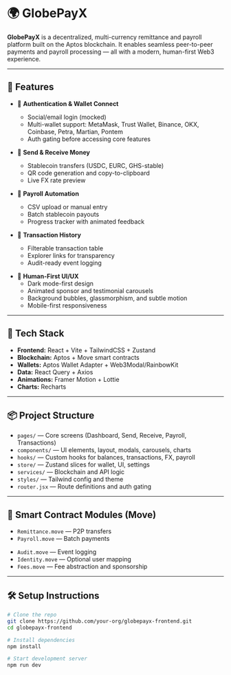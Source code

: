 # 🌍 GlobePayX

**GlobePayX** is a decentralized, multi-currency remittance and payroll platform built on the Aptos blockchain. It enables seamless peer-to-peer payments and payroll processing — all with a modern, human-first Web3 experience.

---

## 🚀 Features

- 🔐 **Authentication & Wallet Connect**
  - Social/email login (mocked)
  - Multi-wallet support: MetaMask, Trust Wallet, Binance, OKX, Coinbase, Petra, Martian, Pontem
  - Auth gating before accessing core features

- 💸 **Send & Receive Money**
  - Stablecoin transfers (USDC, EURC, GHS-stable)
  - QR code generation and copy-to-clipboard
  - Live FX rate preview

<!-- Forex feature removed -->

- 👥 **Payroll Automation**
  - CSV upload or manual entry
  - Batch stablecoin payouts
  - Progress tracker with animated feedback

- 🧾 **Transaction History**
  - Filterable transaction table
  - Explorer links for transparency
  - Audit-ready event logging

<!-- Treasury feature removed -->

- 🎨 **Human-First UI/UX**
  - Dark mode-first design
  - Animated sponsor and testimonial carousels
  - Background bubbles, glassmorphism, and subtle motion
  - Mobile-first responsiveness

---

## 🧱 Tech Stack

- **Frontend:** React + Vite + TailwindCSS + Zustand
- **Blockchain:** Aptos + Move smart contracts
- **Wallets:** Aptos Wallet Adapter + Web3Modal/RainbowKit
- **Data:** React Query + Axios
- **Animations:** Framer Motion + Lottie
- **Charts:** Recharts

---

## 📦 Project Structure

- `pages/` — Core screens (Dashboard, Send, Receive, Payroll, Transactions)
- `components/` — UI elements, layout, modals, carousels, charts
- `hooks/` — Custom hooks for balances, transactions, FX, payroll
- `store/` — Zustand slices for wallet, UI, settings
- `services/` — Blockchain and API logic
- `styles/` — Tailwind config and theme
- `router.jsx` — Route definitions and auth gating

---

## 🔗 Smart Contract Modules (Move)

- `Remittance.move` — P2P transfers
- `Payroll.move` — Batch payments
<!-- Move modules for Forex and Treasury removed or deprecated -->
- `Audit.move` — Event logging
- `Identity.move` — Optional user mapping
- `Fees.move` — Fee abstraction and sponsorship

---

## 🛠 Setup Instructions

```bash
# Clone the repo
git clone https://github.com/your-org/globepayx-frontend.git
cd globepayx-frontend

# Install dependencies
npm install

# Start development server
npm run dev

